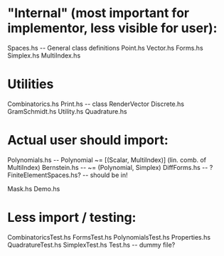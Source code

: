 # "Internal" (most important for implementor, less visible for user):
Spaces.hs              -- General class definitions
Point.hs
Vector.hs
Forms.hs
Simplex.hs
MultiIndex.hs

# Utilities
Combinatorics.hs
Print.hs               -- class RenderVector
Discrete.hs
GramSchmidt.hs
Utility.hs
Quadrature.hs

# Actual user should import:
Polynomials.hs         -- Polynomial ~= [(Scalar, MultiIndex)] (lin. comb. of MultiIndex)
Bernstein.hs           -- ~= (Polynomial, Simplex)
DiffForms.hs           --
?FiniteElementSpaces.hs? -- should be in!

Mask.hs
Demo.hs

# Less import / testing:
CombinatoricsTest.hs
FormsTest.hs
PolynomialsTest.hs
Properties.hs
QuadratureTest.hs
SimplexTest.hs
Test.hs -- dummy file?

